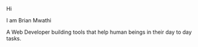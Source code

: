 Hi 

I am Brian Mwathi

A Web Developer building tools that help human beings in their day to day tasks.
